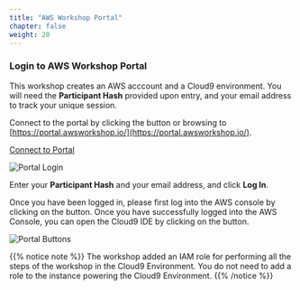 ```yaml
---
title: "AWS Workshop Portal"
chapter: false
weight: 20
---
```


### Login to AWS Workshop Portal

This workshop creates an AWS acccount and a Cloud9 environment. You will need the **Participant Hash** provided upon entry, and your email address to track your unique session.

Connect to the portal by clicking the button or browsing to [https://portal.awsworkshop.io/](https://portal.awsworkshop.io/).

<a
  href="https://portal.awsworkshop.io/"
target="_blank" class="btn btn-default">
Connect to Portal
<i class="fas fa-sign-in-alt"></i>
</a>

![Portal Login](/images/portal_login.png)

Enter your **Participant Hash** and your email address, and click **Log In**.

Once you have been logged in, please first log into the AWS console by clicking on the <i class="fas fa-terminal"></i> button. Once you have successfully logged into the AWS Console, you can open the Cloud9 IDE by clicking on the <i class="fas fa-desktop"></i> button.

![Portal Buttons](/images/portal_buttons.png)

{{% notice note %}}
The workshop added an IAM role for performing all the steps of the workshop in the Cloud9 Environment. You do not need to add a role to the instance powering the Cloud9 Environment.
{{% /notice %}}
